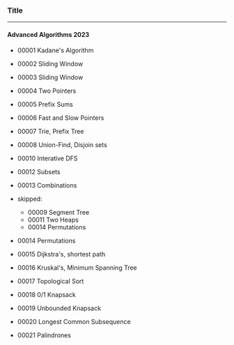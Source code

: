 ### Title
---

#### Advanced Algorithms 2023
- 00001 Kadane's Algorithm
- 00002 Sliding Window
- 00003 Sliding Window
- 00004 Two Pointers
- 00005 Prefix Sums
- 00006 Fast and Slow Pointers
- 00007 Trie, Prefix Tree
- 00008 Union-Find, Disjoin sets
- 00010 Interative DFS
- 00012 Subsets
- 00013 Combinations

- skipped:
  - 00009 Segment Tree
  - 00011 Two Heaps
  - 00014 Permutations

- 00014 Permutations
- 00015 Dijkstra's, shortest path
- 00016 Kruskal's, Minimum Spanning Tree
- 00017 Topological Sort
- 00018 0/1 Knapsack
- 00019 Unbounded Knapsack
- 00020 Longest Common Subsequence
- 00021 Palindrones
